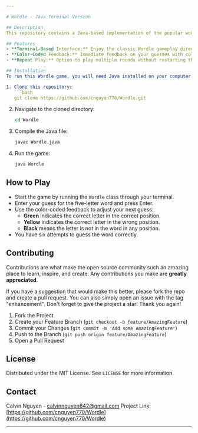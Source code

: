 ```yaml
---

# Wordle - Java Terminal Version

## Description
This repository contains a Java-based implementation of the popular word-guessing game Wordle, designed to run in the terminal. The game challenges players to guess a five-letter word within six tries, with feedback provided through color-coded hints. This version utilizes ANSI color codes to enhance user interaction directly from the command line.

## Features
- **Terminal-Based Interface:** Enjoy the classic Wordle gameplay directly from your command line.
- **Color-Coded Feedback:** Immediate feedback on your guesses with colors indicating correct letters and placements.
- **Repeat Play:** Option to play multiple rounds without restarting the program.

## Installation
To run this Wordle game, you will need Java installed on your computer. Follow these steps to get started:

1. Clone this repository:
   ```bash
   git clone https://github.com/cnguyen770/Wordle.git
   ```
2. Navigate to the cloned directory:
   ```bash
   cd Wordle
   ```
3. Compile the Java file:
   ```bash
   javac Wordle.java
   ```
4. Run the game:
   ```bash
   java Wordle
   ```

## How to Play
- Start the game by running the `Wordle` class through your terminal.
- Enter your guess for the five-letter word and press Enter.
- Use the color-coded feedback to adjust your next guess:
  - **Green** indicates the correct letter in the correct position.
  - **Yellow** indicates the correct letter in the wrong position.
  - **Black** means the letter is not in the word in any position.
- You have six attempts to guess the word correctly.

## Contributing
Contributions are what make the open source community such an amazing place to learn, inspire, and create. Any contributions you make are **greatly appreciated**.

If you have a suggestion that would make this better, please fork the repo and create a pull request. You can also simply open an issue with the tag "enhancement".
Don't forget to give the project a star! Thank you again!

1. Fork the Project
2. Create your Feature Branch (`git checkout -b feature/AmazingFeature`)
3. Commit your Changes (`git commit -m 'Add some AmazingFeature'`)
4. Push to the Branch (`git push origin feature/AmazingFeature`)
5. Open a Pull Request

## License
Distributed under the MIT License. See `LICENSE` for more information.

## Contact
Calvin Nguyen - calvinnguyen642@gmail.com
Project Link: [https://github.com/cnguyen770/Wordle](https://github.com/cnguyen770/Wordle)

---
```

